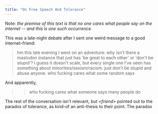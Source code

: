 ```yaml
---
title: "On Free Speech And Tolerance"
---
```


Note: *the premise of this text is that no one cares what people say on the internet -- and this is one such occurrence.*

This was a late-night debate after I sent one weird message to a good internet-friend:
> hm this late evening I went on an adventure: why isn't there a mastodon instance that just has 'be great to each other' or 'don't be stupid'? I guess it doesn't scale, but every single one I've seen has something about minorities/sexism/racism. just don't be stupid and abuse anyone. who fucking cares what some random says

And apparently,

>> who fucking cares what someone says
> many people do

The rest of the conversation isn't relevant, but *\<friend\>* pointed out to the paradox of tolerance, as kind-of an anti-thesis to their point. The paradox 
